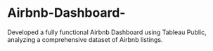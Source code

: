 # Airbnb-Dashboard-
Developed a fully functional Airbnb Dashboard using Tableau Public, analyzing a comprehensive dataset of Airbnb listings.
